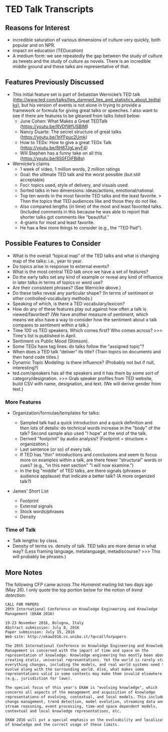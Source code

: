 # TED Talk Transcripts

## Reasons for Interest

* incredible saturation of various dimensions of culture very quickly, both popular and on NPR.
* impact on education (TEDucation)
* A medium form: we see repeatedly the gap between the study of culture as tweets and the study of culture as novels. There is an incredible middle ground and these talks are representative of that.


## Features Previously Discussed

* This initial feature set is part of Sebastian Wernicke’s TED talk (http://www.ted.com/talks/lies_damned_lies_and_statistics_about_tedtalks), but his version of events is not alone in trying to provide a framework or formula for giving great talks or speeches. I also want to see if there are features to be gleaned from talks listed below:
  - June Cohen: What Makes a Great TEDTalk (https://youtu.be/RVDfWfUSBIM)
  - Nancy Duarte: The secret structure of great talks (https://youtu.be/1nYFpuc2Umk)
  - How to TEDx: How to give a great TEDx Talk (https://youtu.be/6H67JgLwyF4)
  - Will Stephen has a funny take on all this (https://youtu.be/8S0FDjFBj8o)
* Wernicke’s claims
  - 1 week of video, 1 million words, 2 million ratings
  - Goal: the ultimate TED talk and the worst possible (but still acceptable)
  - Foci: topics used, style of delivery, and visuals used.
  - Sorted talks in two dimensions: ideas/actions, emotional/rational.
  - Top ten words in the most favorite TED talks and the least favorite. > Then the topics that TED audiences like and those they do not like.
  - Also compared lengths (in time) of the most and least favorited talks. (Included comments in this because he was able to report that shorter talks got comments like “beautiful.”
  - 4-grams for most and least favorite.
  - He has a few more things to consider (e.g., the “TED Pad”).
    

## Possible Features to Consider

* What is the overall “topical map” of the TED talks and what is changing map of the talks: i.e., year to year.
* Do topics arise in response to external events?
* What is the most central TED talk once we have a set of features?
* Do the early talks set any kind of example or reveal any kind of influence in later talks in terms of topics or word use?
* Are their consistent phrases? (See Wernicke above.)
* Do these talks reveal any particular shape? (In terms of sentiment or other controlled-vocabulary methods.)
* Speaking of which, is there a TED vocabulary/lexicon?
* How do any of these features play out against how often a talk is viewed/favorited? (We have another measure of sentiment, which means we also have a way to consider how the sentiment about a talk compares to sentiment within a talk.)
* Time 100 vs TED speakers. Which comes first? Who comes across? >>> Time's list is published in April.
* Sentiment vs Public Mood (Stimson).
* Some TEDs have tag lines: do talks follow the "assigned topic"?
* When does a TED talk “deliver” its title? (Train topics on documents and then hand code titles.)
* Dynamic Topic Modeling: is there influence? (Probably not but if null, interesting?)
* ted.com/speakers has all the speakers and it has them by some sort of category/designation. >>> Grab speaker profiles from TED website, build CSV with name, designation, and text. (We will derive gender from text.)


### More Features

* Organization/formulae/templates for talks:
  - Sampled talk had a quick introduction and a quick definition and then lots of details: do technical words increase in the "body" of the talk? Second sample also used "I hope" at the end of the talk.
  - Derived "footprint" by audio analysis? (Footprint = structure = organization.)
  - Last sentence (or so) of every talk.
  - If TED has "thin" introductions and conclusions and seem to focus more on examples within a talk, are there fewer "structural" words or cues? (e.g., "in this next section" "I will now examine.")
  - In the big "middle" of TED talks, are there signals (phrases or audience applause) that indicate a better talk? (A more organized talk?)

* James' Short List
  - Footprint
  - External signals
  - Stock words/phrases
  - Density 


### Time of Talk

* Talk lengths: by class.
* Density of terms vs. density of talk. TED talks are more dense in what way? (Less framing language, metalanguage, metadiscourse? >>> This will probably be phrases.)
    


## More Notes

The following CFP came across _The Humanist_ mailing list two days ago (May 26). I only quote the top portion below for the notion of *trend detection*:

```md
CALL FOR PAPERS
20th International Conference on Knowledge Engineering and Knowledge
Management (EKAW 2016)

19-23 November 2016, Bologna, Italy
Abstract submission: July 8, 2016
Paper submission: July 15, 2016
Web site: http://ekaw2016.cs.unibo.it/?q=callforpapers

The 20th International Conference on Knowledge Engineering and Knowledge
Management is concerned with the impact of time and space on the
representation of knowledge. Knowledge engineering has mostly been about
creating static, universal representations. Yet the world is rarely static:
everything changes, including the models, and real world systems need to
evolve along with the surrounding world. Also, what makes some
representations valid in some contexts may make them invalid elsewhere
(e.g., jurisdiction for laws).

The special focus of this year's EKAW is "evolving knowledge", which
concerns all aspects of the management and acquisition of knowledge
representations of evolving, contextual, and local models. This includes
change management, trend detection, model evolution, streaming data and
stream reasoning, event processing, time-and space dependent models,
contextual and local knowledge representations, etc.

EKAW 2016 will put a special emphasis on the evolvability and localization
of knowledge and the correct usage of these limits.
```